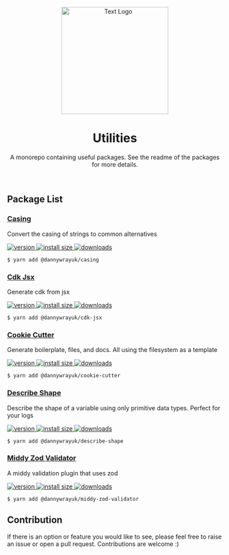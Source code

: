 <p align="center" >
 <img src="https://github.com/dannywrayuk/utilities/raw/main/assets/logo.svg" alt="Text Logo" width="250" />
</p>

<h1 align="center">Utilities</h1>
<p align="center">A monorepo containing useful packages. See the readme of the packages for more details.</p>

<br />

## Package List


### [Casing](https://github.com/dannywrayuk/utilities/tree/main/packages/casing/README.md)

Convert the casing of strings to common alternatives

<p>
  <a href="https://npmjs.org/package/@dannywrayuk/casing">
    <img src="https://img.shields.io/npm/v/@dannywrayuk/casing.svg" alt="version" />
  </a>
   <a href="https://bundlephobia.com/package/@dannywrayuk/casing">
    <img src="https://img.shields.io/bundlephobia/min/@dannywrayuk/casing.svg" alt="install size" />
  </a>
  <a href="https://npmjs.org/package/@dannywrayuk/casing">
    <img src="https://img.shields.io/npm/dm/@dannywrayuk/casing.svg" alt="downloads" />
  </a>
</p>

```
$ yarn add @dannywrayuk/casing
```


### [Cdk Jsx](https://github.com/dannywrayuk/utilities/tree/main/packages/cdk-jsx/README.md)

Generate cdk from jsx

<p>
  <a href="https://npmjs.org/package/@dannywrayuk/cdk-jsx">
    <img src="https://img.shields.io/npm/v/@dannywrayuk/cdk-jsx.svg" alt="version" />
  </a>
   <a href="https://bundlephobia.com/package/@dannywrayuk/cdk-jsx">
    <img src="https://img.shields.io/bundlephobia/min/@dannywrayuk/cdk-jsx.svg" alt="install size" />
  </a>
  <a href="https://npmjs.org/package/@dannywrayuk/cdk-jsx">
    <img src="https://img.shields.io/npm/dm/@dannywrayuk/cdk-jsx.svg" alt="downloads" />
  </a>
</p>

```
$ yarn add @dannywrayuk/cdk-jsx
```


### [Cookie Cutter](https://github.com/dannywrayuk/utilities/tree/main/packages/cookie-cutter/README.md)

Generate boilerplate, files, and docs. All using the filesystem as a template

<p>
  <a href="https://npmjs.org/package/@dannywrayuk/cookie-cutter">
    <img src="https://img.shields.io/npm/v/@dannywrayuk/cookie-cutter.svg" alt="version" />
  </a>
   <a href="https://bundlephobia.com/package/@dannywrayuk/cookie-cutter">
    <img src="https://img.shields.io/bundlephobia/min/@dannywrayuk/cookie-cutter.svg" alt="install size" />
  </a>
  <a href="https://npmjs.org/package/@dannywrayuk/cookie-cutter">
    <img src="https://img.shields.io/npm/dm/@dannywrayuk/cookie-cutter.svg" alt="downloads" />
  </a>
</p>

```
$ yarn add @dannywrayuk/cookie-cutter
```


### [Describe Shape](https://github.com/dannywrayuk/utilities/tree/main/packages/describe-shape/README.md)

Describe the shape of a variable using only primitive data types. Perfect for your logs

<p>
  <a href="https://npmjs.org/package/@dannywrayuk/describe-shape">
    <img src="https://img.shields.io/npm/v/@dannywrayuk/describe-shape.svg" alt="version" />
  </a>
   <a href="https://bundlephobia.com/package/@dannywrayuk/describe-shape">
    <img src="https://img.shields.io/bundlephobia/min/@dannywrayuk/describe-shape.svg" alt="install size" />
  </a>
  <a href="https://npmjs.org/package/@dannywrayuk/describe-shape">
    <img src="https://img.shields.io/npm/dm/@dannywrayuk/describe-shape.svg" alt="downloads" />
  </a>
</p>

```
$ yarn add @dannywrayuk/describe-shape
```


### [Middy Zod Validator](https://github.com/dannywrayuk/utilities/tree/main/packages/middy-zod-validator/README.md)

A middy validation plugin that uses zod

<p>
  <a href="https://npmjs.org/package/@dannywrayuk/middy-zod-validator">
    <img src="https://img.shields.io/npm/v/@dannywrayuk/middy-zod-validator.svg" alt="version" />
  </a>
   <a href="https://bundlephobia.com/package/@dannywrayuk/middy-zod-validator">
    <img src="https://img.shields.io/bundlephobia/min/@dannywrayuk/middy-zod-validator.svg" alt="install size" />
  </a>
  <a href="https://npmjs.org/package/@dannywrayuk/middy-zod-validator">
    <img src="https://img.shields.io/npm/dm/@dannywrayuk/middy-zod-validator.svg" alt="downloads" />
  </a>
</p>

```
$ yarn add @dannywrayuk/middy-zod-validator
```


## Contribution

If there is an option or feature you would like to see, please feel free to raise an issue or open a pull request. Contributions are welcome :)

<!--

This readme was automatically generated using a [cookie-cutter template](https://github.com/dannywrayuk/utilities/tree/main/templates/readme/README.md). This is some metadata about the generation process, it's not very interesting to humans.

timestamp: 2024:02:13-23:35

packages_hash: d82a73e6ee730a35b692d9e6f8deb187d511875fe39f43c83b11fda20e2b33c1

-->
